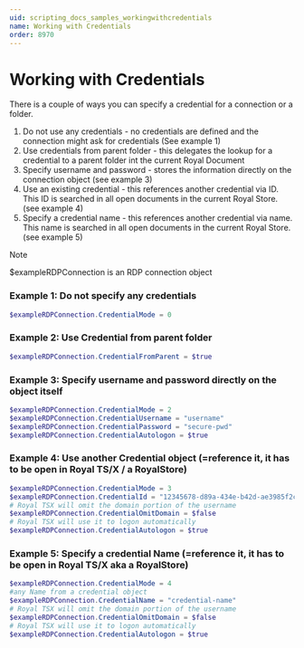 ```yaml
---
uid: scripting_docs_samples_workingwithcredentials
name: Working with Credentials
order: 8970
---
```


# Working with Credentials

There is a couple of ways you can specify a credential for a connection or a folder. 
1. Do not use any credentials - no credentials are defined and the 
connection might ask for credentials (See example 1)
2. Use credentials from parent folder - this delegates the lookup for a 
credential to a parent folder int the current Royal Document
3. Specify username and password - stores the information directly on the connection
object (see example 3)
4. Use an existing credential - this references another credential via ID. This
ID is searched in all open documents in the current Royal Store.  (see example 4)
5. Specify a credential name - this references another credential via name. This
name is searched in all open documents in the current Royal Store. (see example 5)


> [!NOTE]
> $exampleRDPConnection is an RDP connection object


### Example 1: Do not specify any credentials
```powershell
$exampleRDPConnection.CredentialMode = 0
```

###  Example 2: Use Credential from parent folder
```powershell
$exampleRDPConnection.CredentialFromParent = $true
```

### Example 3: Specify username and password directly on the object itself 
```powershell
$exampleRDPConnection.CredentialMode = 2
$exampleRDPConnection.CredentialUsername = "username"
$exampleRDPConnection.CredentialPassword = "secure-pwd"
$exampleRDPConnection.CredentialAutologon = $true
```

### Example 4: Use another Credential object (=reference it, it has to be open in Royal TS/X / a RoyalStore)
```powershell
$exampleRDPConnection.CredentialMode = 3
$exampleRDPConnection.CredentialId = "12345678-d89a-434e-b42d-ae3985f2ceb1"
# Royal TSX will omit the domain portion of the username
$exampleRDPConnection.CredentialOmitDomain = $false 
# Royal TSX will use it to logon automatically
$exampleRDPConnection.CredentialAutologon = $true 
```

### Example 5: Specify a credential Name (=reference it, it has to be open in Royal TS/X aka a RoyalStore)
```powershell
$exampleRDPConnection.CredentialMode = 4
#any Name from a credential object
$exampleRDPConnection.CredentialName = "credential-name" 
# Royal TSX will omit the domain portion of the username
$exampleRDPConnection.CredentialOmitDomain = $false
# Royal TSX will use it to logon automatically 
$exampleRDPConnection.CredentialAutologon = $true 
```
